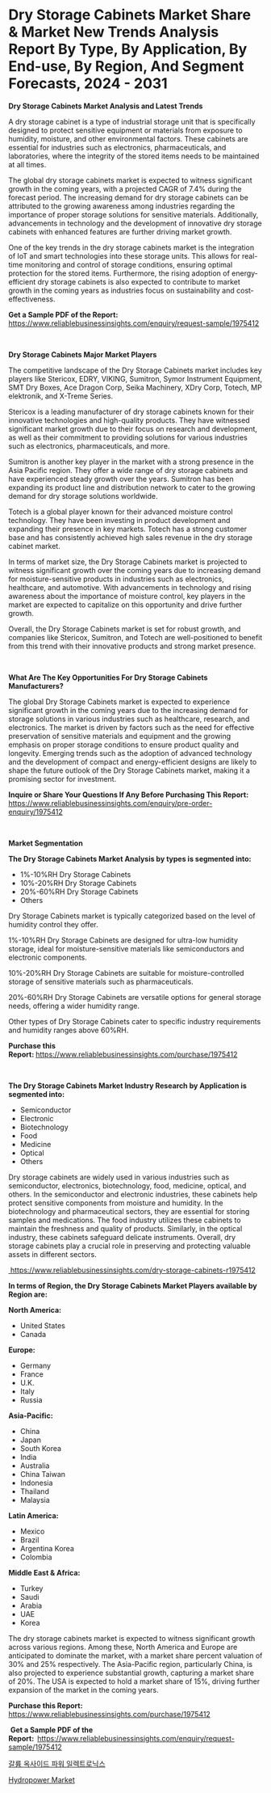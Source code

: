 <p><h1>Dry Storage Cabinets Market Share & Market New Trends Analysis Report By Type, By Application, By End-use, By Region, And Segment Forecasts, 2024 - 2031</h1></p><p><strong>Dry Storage Cabinets Market Analysis and Latest Trends</strong></p>
<p><p>A dry storage cabinet is a type of industrial storage unit that is specifically designed to protect sensitive equipment or materials from exposure to humidity, moisture, and other environmental factors. These cabinets are essential for industries such as electronics, pharmaceuticals, and laboratories, where the integrity of the stored items needs to be maintained at all times.</p><p>The global dry storage cabinets market is expected to witness significant growth in the coming years, with a projected CAGR of 7.4% during the forecast period. The increasing demand for dry storage cabinets can be attributed to the growing awareness among industries regarding the importance of proper storage solutions for sensitive materials. Additionally, advancements in technology and the development of innovative dry storage cabinets with enhanced features are further driving market growth.</p><p>One of the key trends in the dry storage cabinets market is the integration of IoT and smart technologies into these storage units. This allows for real-time monitoring and control of storage conditions, ensuring optimal protection for the stored items. Furthermore, the rising adoption of energy-efficient dry storage cabinets is also expected to contribute to market growth in the coming years as industries focus on sustainability and cost-effectiveness.</p></p>
<p><strong>Get a Sample PDF of the Report:&nbsp;</strong> <a href="https://www.reliablebusinessinsights.com/enquiry/request-sample/1975412">https://www.reliablebusinessinsights.com/enquiry/request-sample/1975412</a></p>
<p>&nbsp;</p>
<p><strong>Dry Storage Cabinets Major Market Players</strong></p>
<p><p>The competitive landscape of the Dry Storage Cabinets market includes key players like Stericox, EDRY, VIKING, Sumitron, Symor Instrument Equipment, SMT Dry Boxes, Ace Dragon Corp, Seika Machinery, XDry Corp, Totech, MP elektronik, and X-Treme Series. </p><p>Stericox is a leading manufacturer of dry storage cabinets known for their innovative technologies and high-quality products. They have witnessed significant market growth due to their focus on research and development, as well as their commitment to providing solutions for various industries such as electronics, pharmaceuticals, and more.</p><p>Sumitron is another key player in the market with a strong presence in the Asia Pacific region. They offer a wide range of dry storage cabinets and have experienced steady growth over the years. Sumitron has been expanding its product line and distribution network to cater to the growing demand for dry storage solutions worldwide.</p><p>Totech is a global player known for their advanced moisture control technology. They have been investing in product development and expanding their presence in key markets. Totech has a strong customer base and has consistently achieved high sales revenue in the dry storage cabinet market.</p><p>In terms of market size, the Dry Storage Cabinets market is projected to witness significant growth over the coming years due to increasing demand for moisture-sensitive products in industries such as electronics, healthcare, and automotive. With advancements in technology and rising awareness about the importance of moisture control, key players in the market are expected to capitalize on this opportunity and drive further growth.</p><p>Overall, the Dry Storage Cabinets market is set for robust growth, and companies like Stericox, Sumitron, and Totech are well-positioned to benefit from this trend with their innovative products and strong market presence.</p></p>
<p>&nbsp;</p>
<p><strong>What Are The Key Opportunities For Dry Storage Cabinets Manufacturers?</strong></p>
<p><p>The global Dry Storage Cabinets market is expected to experience significant growth in the coming years due to the increasing demand for storage solutions in various industries such as healthcare, research, and electronics. The market is driven by factors such as the need for effective preservation of sensitive materials and equipment and the growing emphasis on proper storage conditions to ensure product quality and longevity. Emerging trends such as the adoption of advanced technology and the development of compact and energy-efficient designs are likely to shape the future outlook of the Dry Storage Cabinets market, making it a promising sector for investment.</p></p>
<p><strong>Inquire or Share Your Questions If Any Before Purchasing This Report:</strong> <a href="https://www.reliablebusinessinsights.com/enquiry/pre-order-enquiry/1975412">https://www.reliablebusinessinsights.com/enquiry/pre-order-enquiry/1975412</a></p>
<p>&nbsp;</p>
<p><strong>Market Segmentation</strong></p>
<p><strong>The Dry Storage Cabinets Market Analysis by types is segmented into:</strong></p>
<p><ul><li>1%-10%RH Dry Storage Cabinets</li><li>10%-20%RH Dry Storage Cabinets</li><li>20%-60%RH Dry Storage Cabinets</li><li>Others</li></ul></p>
<p><p>Dry Storage Cabinets market is typically categorized based on the level of humidity control they offer. </p><p>1%-10%RH Dry Storage Cabinets are designed for ultra-low humidity storage, ideal for moisture-sensitive materials like semiconductors and electronic components. </p><p>10%-20%RH Dry Storage Cabinets are suitable for moisture-controlled storage of sensitive materials such as pharmaceuticals. </p><p>20%-60%RH Dry Storage Cabinets are versatile options for general storage needs, offering a wider humidity range. </p><p>Other types of Dry Storage Cabinets cater to specific industry requirements and humidity ranges above 60%RH.</p></p>
<p><strong>Purchase this Report:&nbsp;</strong><a href="https://www.reliablebusinessinsights.com/purchase/1975412">https://www.reliablebusinessinsights.com/purchase/1975412</a></p>
<p>&nbsp;</p>
<p><strong>The Dry Storage Cabinets Market Industry Research by Application is segmented into:</strong></p>
<p><ul><li>Semiconductor</li><li>Electronic</li><li>Biotechnology</li><li>Food</li><li>Medicine</li><li>Optical</li><li>Others</li></ul></p>
<p><p>Dry storage cabinets are widely used in various industries such as semiconductor, electronics, biotechnology, food, medicine, optical, and others. In the semiconductor and electronic industries, these cabinets help protect sensitive components from moisture and humidity. In the biotechnology and pharmaceutical sectors, they are essential for storing samples and medications. The food industry utilizes these cabinets to maintain the freshness and quality of products. Similarly, in the optical industry, these cabinets safeguard delicate instruments. Overall, dry storage cabinets play a crucial role in preserving and protecting valuable assets in different sectors.</p></p>
<p><a href="https://www.reliablebusinessinsights.com/dry-storage-cabinets-r1975412">&nbsp;https://www.reliablebusinessinsights.com/dry-storage-cabinets-r1975412</a></p>
<p><strong>In terms of Region, the Dry Storage Cabinets Market Players available by Region are:</strong></p>
<p>
    <p> <strong> North America: </strong>
        <ul>
            <li>United States</li>
            <li>Canada</li>
        </ul>
        </p> 
    <p> <strong> Europe: </strong>
        <ul>
            <li>Germany</li>
            <li>France</li>
            <li>U.K.</li>
            <li>Italy</li>
            <li>Russia</li>
        </ul>
        </p> 
    <p> <strong> Asia-Pacific: </strong>
        <ul>
            <li>China</li>
            <li>Japan</li>
            <li>South Korea</li>
            <li>India</li>
            <li>Australia</li>
            <li>China Taiwan</li>
            <li>Indonesia</li>
            <li>Thailand</li>
            <li>Malaysia</li>
        </ul>
        </p> 
    <p> <strong> Latin America: </strong>
        <ul>
            <li>Mexico</li>
            <li>Brazil</li>
            <li>Argentina Korea</li>
            <li>Colombia</li>
        </ul>
        </p> 
    <p> <strong> Middle East & Africa: </strong>
        <ul>
            <li>Turkey</li>
            <li>Saudi</li>
            <li>Arabia</li>
            <li>UAE</li>
            <li>Korea</li>
        </ul>
    </p>
    </p>
<p><p>The dry storage cabinets market is expected to witness significant growth across various regions. Among these, North America and Europe are anticipated to dominate the market, with a market share percent valuation of 30% and 25% respectively. The Asia-Pacific region, particularly China, is also projected to experience substantial growth, capturing a market share of 20%. The USA is expected to hold a market share of 15%, driving further expansion of the market in the coming years.</p></p>
<p><strong>Purchase this Report: </strong><a href="https://www.reliablebusinessinsights.com/purchase/1975412">https://www.reliablebusinessinsights.com/purchase/1975412</a></p>
<p>&nbsp;<strong>Get a Sample PDF of the Report:&nbsp;&nbsp;</strong><a href="https://www.reliablebusinessinsights.com/enquiry/request-sample/1975412">https://www.reliablebusinessinsights.com/enquiry/request-sample/1975412</a></p>
<p><strong></strong></p>
<p><p><a href="https://github.com/muchswr/Market-Research-Report-List-2/blob/main/593524946618.md">갈륨 옥사이드 파워 일렉트로닉스</a></p><p><a href="https://github.com/BeauGrant71/Market-Research-Report-List-1/blob/main/hydropower-market.md">Hydropower Market</a></p></p>